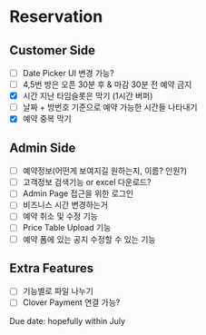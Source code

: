 # Reservation

## Customer Side
- [ ] Date Picker UI 변경 가능?  
- [ ] 4,5번 방은 오픈 30분 후 & 마감 30분 전 예약 금지  
- [X] 시간 지난 타임슬롯은 막기 (1시간 버퍼)
- [ ] 날짜 + 방번호 기준으로 예약 가능한 시간들 나타내기  
- [X] 예약 중복 막기

## Admin Side
- [ ] 예약정보(어떤게 보여지길 원하는지, 이름? 인원?)  
- [ ] 고객정보 검색기능 or excel 다운로드?  
- [ ] Admin Page 접근을 위한 로그인  
- [ ] 비즈니스 시간 변경하는거  
- [ ] 예약 취소 및 수정 기능  
- [ ] Price Table Upload 기능  
- [ ] 예약 폼에 있는 공지 수정할 수 있는 기능  

## Extra Features
- [ ] 기능별로 파일 나누기  
- [ ] Clover Payment 연결 가능?  

Due date: hopefully within July  
